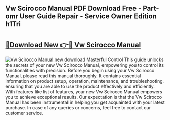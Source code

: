 ## Vw Scirocco Manual PDF Download Free - Part-omr User Guide Repair - Service Owner Edition h1Tri

# <h2><a href="http://cf15616.oget.top/?id=Vw+Scirocco+Manual">🔗Download New 👉🔴 Vw Scirocco Manual</a></h2>

[![Vw Scirocco Manual new download](https://i.imgur.com/5g1atiW.png)](http://cf15616.oget.top/?id=Vw+Scirocco+Manual)
Masterful Control This guide unlocks the secrets of your new Vw Scirocco Manual, empowering you to control its functionalities with precision. Before you begin using your Vw Scirocco Manual, please read this manual thoroughly. It contains essential information on product setup, operation, maintenance, and troubleshooting, ensuring that you are able to use the product effectively and efficiently. With features like list of features, your new Vw Scirocco Manual empowers you to achieve exceptional results. Our expectation is that the Vw Scirocco Manual has been instrumental in helping you get acquainted with your latest purchase. In case of any queries or concerns, feel free to contact our customer service.
